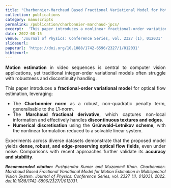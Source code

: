 ```yaml
---
title: "Charbonnier-Marchaud Based Fractional Variational Model for Motion Estimation in Multispectral Vision System"
collection: publications
category: manuscripts
permalink: /publication/charbonnier-marchaud-jpcs/
excerpt:  'This paper introduces a nonlinear fractional-order variational model for optical flow estimation using the Charbonnier norm and Marchaud derivative, designed for robustness and discontinuity preservation in multispectral vision systems.'
date: 2022-08-15
venue: 'Journal of Physics: Conference Series, vol. 2327 (1), 012031'
slidesurl: 
paperurl: 'https://doi.org/10.1088/1742-6596/2327/1/012031'
bibtexurl: 
---
```


<div style="text-align:justify; text-justify:inter-word;" markdown="1">

**Motion estimation** in video sequences is central to computer vision applications, yet traditional integer-order variational models often struggle with robustness and discontinuity handling.  

This paper introduces a **fractional-order variational model** for optical flow estimation, leveraging:  

- The **Charbonnier norm** as a robust, non-quadratic penalty term, generalisable to the L1-norm.  
- The **Marchaud fractional derivative**, which captures non-local information and effectively handles **discontinuous textures and edges**.  
- **Numerical discretisation** using the **Grünwald–Letnikov scheme**, with the nonlinear formulation reduced to a solvable linear system.  

Experiments across diverse datasets demonstrate that the proposed model yields **dense, robust, and edge-preserving optical flow fields**, even under noise. Comparisons with recent approaches further validate its **accuracy and stability**.  

</div>

<div style="text-align:justify; text-justify:inter-word; margin-top:15px; font-size:0.9em; font-style:italic;">
  <strong>Recommended citation:</strong> Pushpendra Kumar and Muzammil Khan. Charbonnier-Marchaud Based Fractional Variational Model for Motion Estimation in Multispectral Vision System. Journal of Physics: Conference Series, vol. 2327 (1), 012031, 2022. doi:10.1088/1742-6596/2327/1/012031.
</div>


